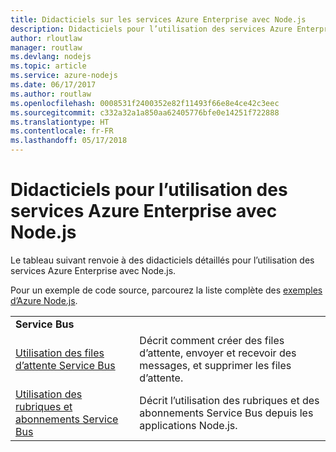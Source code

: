 ```yaml
---
title: Didacticiels sur les services Azure Enterprise avec Node.js
description: Didacticiels pour l’utilisation des services Azure Enterprise avec Node.js.
author: rloutlaw
manager: routlaw
ms.devlang: nodejs
ms.topic: article
ms.service: azure-nodejs
ms.date: 06/17/2017
ms.author: routlaw
ms.openlocfilehash: 0008531f2400352e82f11493f66e8e4ce42c3eec
ms.sourcegitcommit: c332a32a1a850aa62405776bfe0e14251f722888
ms.translationtype: HT
ms.contentlocale: fr-FR
ms.lasthandoff: 05/17/2018
---
```

# <a name="tutorials-for-using-azure-enterprise-services-with-nodejs"></a>Didacticiels pour l’utilisation des services Azure Enterprise avec Node.js

Le tableau suivant renvoie à des didacticiels détaillés pour l’utilisation des services Azure Enterprise avec Node.js.

Pour un exemple de code source, parcourez la liste complète des [exemples d’Azure Node.js](https://azure.microsoft.com/resources/samples/?term=nodejs).

| | |
|---|---|
| **Service Bus** ||
| [Utilisation des files d’attente Service Bus](http://docs.microsoft.com/azure/service-bus-messaging/service-bus-nodejs-how-to-use-queues?toc=/azure/node/toc.json&bc=/azure/node/toc.json) | Décrit comment créer des files d’attente, envoyer et recevoir des messages, et supprimer les files d’attente. |
| [Utilisation des rubriques et abonnements Service Bus](http://docs.microsoft.com/azure/service-bus-messaging/service-bus-nodejs-how-to-use-topics-subscriptions?toc=/azure/node/toc.json&bc=/azure/node/toc.json) | Décrit l’utilisation des rubriques et des abonnements Service Bus depuis les applications Node.js. |
